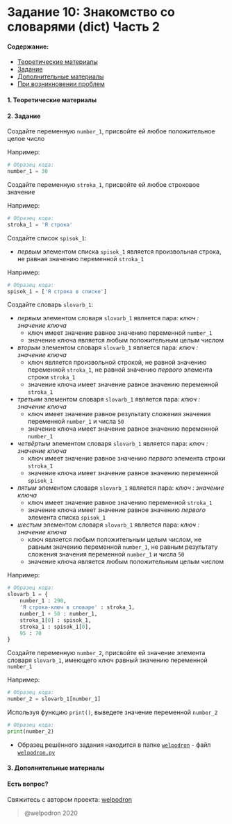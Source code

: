 # Задание 10: Знакомство со словарями (dict) Часть 2

#### Содержание:

+ [Теоретические материалы](#THEORETICAL_MATERIALS)
+ [Задание](#TASK)
+ [Дополнительные материалы](#ADDITIONAL_MATERIALS)
+ [При возникновении проблем](#ISSUES)

#### <a name="THEORETICAL_MATERIALS"></a> 1. Теоретические материалы



#### <a name="TASK"></a> 2. Задание

Создайте переменную `number_1`, присвойте ей любое положительное целое число

Например: 

```python
# Образец кода: 
number_1 = 30
```

Создайте переменную `stroka_1`, присвойте ей любое строковое значение 

Например: 

```python
# Образец кода: 
stroka_1 = 'Я строка'
```

Создайте список `spisok_1`:

* *первым* элементом списка `spisok_1` является произвольная строка, не равная значению переменной `stroka_1`

Например:

```python
# Образец кода: 
spisok_1 = ['Я строка в списке']
```

Создайте словарь `slovarb_1`:

* *первым* элементом словаря `slovarb_1` является пара: *ключ : значение ключа*
    * ключ имеет значение равное значению переменной `number_1`
    * значение ключа является любым положительным целым числом
* *вторым* элементом словаря `slovarb_1` является пара: *ключ : значение ключа*
    * ключ является произвольной строкой, не равной значению переменной `stroka_1`, не равной значению *первого* элемента строки `stroka_1` 
    * значение ключа имеет значение равное значению переменной `stroka_1`
* *третьим* элементом словаря `slovarb_1` является пара: *ключ : значение ключа*
    * ключ имеет значение равное результату сложения значения переменной `number_1` и числа `50`
    * значение ключа имеет значение равное значению переменной `number_1`
* *четвёртым* элементом словаря `slovarb_1` является пара: *ключ : значение ключа*
    * ключ имеет значение равное значению *первого* элемента строки `stroka_1`
    * значение ключа имеет значение равное значению переменной `spisok_1`
* *пятым* элементом словаря `slovarb_1` является пара: *ключ : значение ключа*
    * ключ имеет значение равное значению переменной `stroka_1`
    * значение ключа имеет значение равное значению *первого* элемента списка `spisok_1`
* *шестым* элементом словаря `slovarb_1` является пара: *ключ : значение ключа*
    * ключ является любым положительным целым числом, не равным значению переменной `number_1`, не равным результату сложения значения переменной `number_1` и числа `50` 
    * значение ключа является любым положительным целым числом

Например:

```python
# Образец кода: 
slovarb_1 = {
    number_1 : 290,
    'Я строка-ключ в словаре' : stroka_1,
    number_1 + 50 : number_1,
    stroka_1[0] : spisok_1,
    stroka_1 : spisok_1[0],
    95 : 70
}
```

Создайте переменную `number_2`, присвойте ей значение элемента словаря `slovarb_1`, имеющего ключ равный значению переменной `number_1`

Например: 

```python
# Образец кода: 
number_2 = slovarb_1[number_1]
```

Используя функцию `print()`, выведете значение переменной `number_2`

```python
# Образец кода: 
print(number_2)
```

* Образец решённого задания находится в папке <a href="./welpodron">`welpodron`</a> - файл <a href="./welpodron/welpodron.py">`welpodron.py`</a>

#### <a name="ADDITIONAL_MATERIALS"></a> 3. Дополнительные материалы



#### <a name="ISSUES"></a> Есть вопрос?

Свяжитесь с автором проекта: [welpodron](https://vk.com/welpodron)

> @welpodron 2020